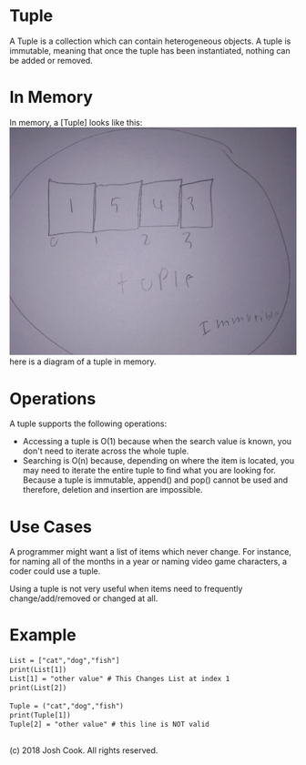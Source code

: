 # Tuple

A Tuple is a collection which can contain heterogeneous objects. A tuple is immutable, meaning that once the tuple has been instantiated, nothing can be added or removed.
# In Memory
 
In memory, a \[Tuple\] looks like this:
![](pics/tuple.png)
 here is a diagram of a tuple in memory.
# Operations

A tuple supports the following operations:

* Accessing a tuple is O(1) because when the search value is known, you don't need to iterate across the whole tuple. 
* Searching is O(n) because, depending on where the item is located, you may need to iterate the entire tuple to find what you are looking for. Because a tuple is immutable, append() and pop() cannot be used and therefore, deletion and insertion are impossible.


# Use Cases

A programmer might want a list of items which never change. For instance, for naming all of the months in a year or naming video game characters, a coder could use a tuple.  

Using a tuple is not very useful when items need to frequently change/add/removed or changed at all.

# Example

```
List = ["cat","dog","fish"]
print(List[1])
List[1] = "other value" # This Changes List at index 1
print(List[2])

Tuple = ("cat","dog","fish")
print(Tuple[1])
Tuple[2] = "other value" # this line is NOT valid 
 

```

(c) 2018 Josh Cook. All rights reserved.
